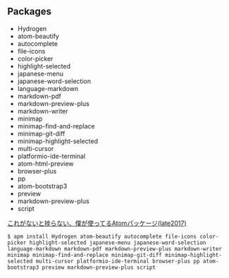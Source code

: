 ## Packages

- Hydrogen
- atom-beautify
- autocomplete
- file-icons
- color-picker
- highlight-selected
- japanese-menu
- japanese-word-selection
- language-markdown
- markdown-pdf
- markdown-preview-plus
- markdown-writer
- minimap
- minimap-find-and-replace
- minimap-git-diff
- minimap-highlight-selected
- multi-cursor
- platformio-ide-terminal
- atom-html-preview
- browser-plus
- pp
- atom-bootstrap3
- preview
- markdown-preview-plus
- script

[これがないと捗らない、僕が使ってるAtomパッケージ(late2017)](https://blog.solunita.net/atom-packages-late-2017/)

`$ apm install Hydrogen atom-beautify autocomplete file-icons color-picker highlight-selected japanese-menu japanese-word-selection language-markdown markdown-pdf markdown-preview-plus markdown-writer minimap minimap-find-and-replace minimap-git-diff minimap-highlight-selected multi-cursor platformio-ide-terminal browser-plus pp atom-bootstrap3 preview markdown-preview-plus script`

